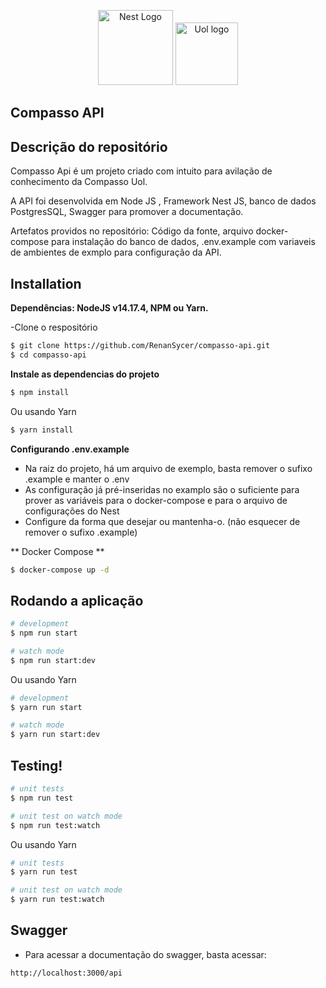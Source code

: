 <p align="center">
  <a href="http://nestjs.com/" target="blank"><img src="https://nestjs.com/img/logo_text.svg" width="120" alt="Nest Logo" /></a>
  <a href="http://nestjs.com/" target="blank"><img src="https://logodownload.org/wp-content/uploads/2018/09/uol-logo-4-1.png" width="100" marin_left="10px" alt="Uol logo" /></a>
 
</p>


## Compasso API


[circleci-image]: https://img.shields.io/circleci/build/github/nestjs/nest/master?token=abc123def456
[circleci-url]: https://circleci.com/gh/nestjs/nest

  
## Descrição do repositório

Compasso Api é um projeto criado com intuito para avilação de conhecimento da Compasso Uol.

A API foi desenvolvida em Node JS , Framework Nest JS, banco de dados PostgresSQL, Swagger para promover a documentação.

Artefatos providos no repositório: Código da fonte, arquivo docker-compose para instalação do banco de dados, .env.example com variaveis de ambientes de exmplo para configuração da API.

## Installation

**Dependências: NodeJS v14.17.4, NPM ou Yarn.**

-Clone o respositório


```bash
$ git clone https://github.com/RenanSycer/compasso-api.git
$ cd compasso-api
```

**Instale as dependencias do projeto**


```bash
$ npm install
```
Ou usando Yarn

```bash
$ yarn install
```

**Configurando .env.example**

- Na raiz do projeto, há um arquivo de exemplo, basta remover o sufixo .example e manter o .env
- As configuração já pré-inseridas no examplo são o suficiente para prover as variáveis para o docker-compose e para o arquivo de configurações do Nest
- Configure da forma que desejar ou mantenha-o. (não esquecer de remover o sufixo .example)


** Docker Compose **

```bash
$ docker-compose up -d
```

## Rodando a aplicação

```bash
# development
$ npm run start

# watch mode
$ npm run start:dev
```

Ou usando Yarn

```bash
# development
$ yarn run start

# watch mode
$ yarn run start:dev
```

## Testing!

```bash
# unit tests
$ npm run test

# unit test on watch mode
$ npm run test:watch
```
Ou usando Yarn


```bash
# unit tests
$ yarn run test

# unit test on watch mode
$ yarn run test:watch
```

## Swagger

- Para acessar a documentação do swagger, basta acessar:

```
http://localhost:3000/api
```

